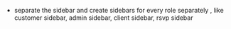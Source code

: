- separate the sidebar and create sidebars for every role separately , like customer sidebar, admin sidebar, client sidebar, rsvp sidebar 
